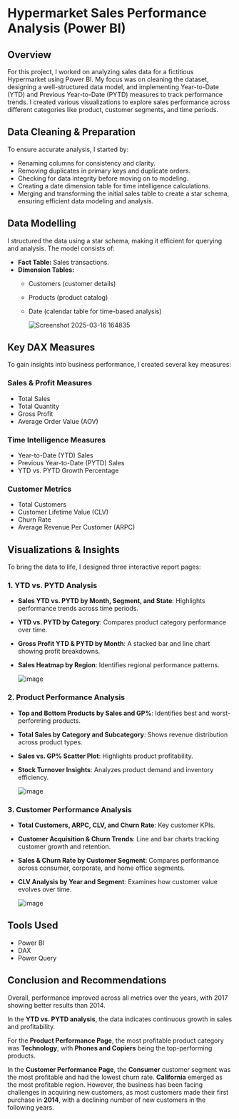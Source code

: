 # Hypermarket Sales Performance Analysis (Power BI)

## Overview
For this project, I worked on analyzing sales data for a fictitious Hypermarket using Power BI. My focus was on cleaning the dataset, designing a well-structured data model, and implementing Year-to-Date (YTD) and Previous Year-to-Date (PYTD) measures to track performance trends. I created various visualizations to explore sales performance across different categories like product, customer segments, and time periods.

## Data Cleaning & Preparation
To ensure accurate analysis, I started by:
- Renaming columns for consistency and clarity.
- Removing duplicates in primary keys and duplicate orders.
- Checking for data integrity before moving on to modeling.
- Creating a date dimension table for time intelligence calculations.
- Merging and transforming the initial sales table to create a star schema, ensuring efficient data modeling and analysis.

## Data Modelling
I structured the data using a star schema, making it efficient for querying and analysis. The model consists of:
- **Fact Table:** Sales transactions.
- **Dimension Tables:**
  - Customers (customer details)
  - Products (product catalog)
  - Date (calendar table for time-based analysis)
 
    ![Screenshot 2025-03-16 164835](https://github.com/user-attachments/assets/11fc11d1-d21e-4d53-9a61-7439de146bf8)


## Key DAX Measures
To gain insights into business performance, I created several key measures:

### Sales & Profit Measures
- Total Sales
- Total Quantity
- Gross Profit
- Average Order Value (AOV)

### Time Intelligence Measures
- Year-to-Date (YTD) Sales
- Previous Year-to-Date (PYTD) Sales
- YTD vs. PYTD Growth Percentage

### Customer Metrics
- Total Customers
- Customer Lifetime Value (CLV)
- Churn Rate
- Average Revenue Per Customer (ARPC)

## Visualizations & Insights
To bring the data to life, I designed three interactive report pages:

### 1. YTD vs. PYTD Analysis
- **Sales YTD vs. PYTD by Month, Segment, and State**: Highlights performance trends across time periods.
- **YTD vs. PYTD by Category**: Compares product category performance over time.
- **Gross Profit YTD & PYTD by Month**: A stacked bar and line chart showing profit breakdowns.
- **Sales Heatmap by Region**: Identifies regional performance patterns.
  
  ![image](https://github.com/user-attachments/assets/0bdcf76c-5b2b-4676-b747-30a63d5c4d52)


### 2. Product Performance Analysis
- **Top and Bottom Products by Sales and GP%**: Identifies best and worst-performing products.
- **Total Sales by Category and Subcategory**: Shows revenue distribution across product types.
- **Sales vs. GP% Scatter Plot**: Highlights product profitability.
- **Stock Turnover Insights**: Analyzes product demand and inventory efficiency.
  
  ![image](https://github.com/user-attachments/assets/101b2097-c12a-4b13-8047-a2f0ace8d807)


### 3. Customer Performance Analysis
- **Total Customers, ARPC, CLV, and Churn Rate**: Key customer KPIs.
- **Customer Acquisition & Churn Trends**: Line and bar charts tracking customer growth and retention.
- **Sales & Churn Rate by Customer Segment**: Compares performance across consumer, corporate, and home office segments.
- **CLV Analysis by Year and Segment**: Examines how customer value evolves over time.
  
  ![image](https://github.com/user-attachments/assets/5874bf88-1397-4d3b-809e-d06efd88a078)


## Tools Used
- Power BI
- DAX
- Power Query

## Conclusion and Recommendations
Overall, performance improved across all metrics over the years, with 2017 showing better results than 2014. 

In the **YTD vs. PYTD analysis**, the data indicates continuous growth in sales and profitability. 

For the **Product Performance Page**, the most profitable product category was **Technology**, with **Phones and Copiers** being the top-performing products.

In the **Customer Performance Page**, the **Consumer** customer segment was the most profitable and had the lowest churn rate. **California** emerged as the most profitable region. However, the business has been facing challenges in acquiring new customers, as most customers made their first purchase in **2014**, with a declining number of new customers in the following years.
